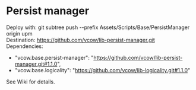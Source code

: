 # Persist manager
Deploy with: git subtree push --prefix Assets/Scripts/Base/PersistManager origin upm  
Destination: https://github.com/vcow/lib-persist-manager.git  
Dependencies:  
- "vcow.base.persist-manager": "https://github.com/vcow/lib-persist-manager.git#1.1.0",
- "vcow.base.logicality": "https://github.com/vcow/lib-logicality.git#1.1.0"

See Wiki for details.
